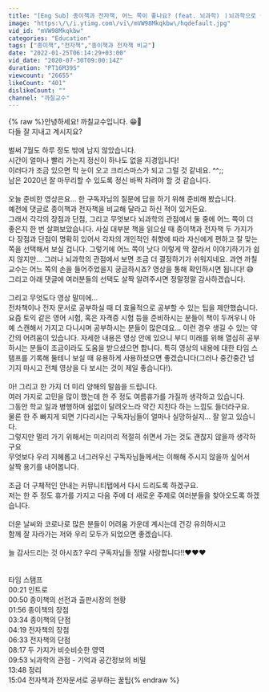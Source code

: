 ```yaml
---
title: "[Eng Sub] 종이책과 전자책, 어느 쪽이 좋나요? (feat. 뇌과학) ㅣ뇌과학으로 살펴보는 종이책과 전자책의 장단점과 사용법 ㅣ전자책과 전자 문서로 공부하는 법 ㅣ독서법"
image: "https:\/\/i.ytimg.com\/vi\/mVW98Mkqkbw\/hqdefault.jpg"
vid_id: "mVW98Mkqkbw"
categories: "Education"
tags: ["종이책","전자책","종이책과 전자책 비교"]
date: "2022-01-25T06:14:29+03:00"
vid_date: "2020-07-30T09:00:14Z"
duration: "PT16M39S"
viewcount: "26655"
likeCount: "401"
dislikeCount: ""
channel: "까칠교수"
---
```

{% raw %}안녕하세요! 까칠교수입니다. 😁🎉<br />다들 잘 지내고 계시지요?<br /><br />벌써 7월도 하루 정도 밖에 남지 않았습니다. <br />시간이 얼마나 빨리 가는지 정신이 하나도 없을 지경입니다! <br />이러다가 조금 있으면 막 눈이 오고 크리스마스가 되고 그럴 것 같네요. ^^;;<br />남은 2020년 잘 마무리할 수 있도록 정신 바짝 차려야 할 것 같습니다. <br /><br />오늘 준비한 영상은요...  한 구독자님의 질문에 답을 하기 위해 준비해 봤습니다. <br />예전에 댓글로 종이책과 전자책을 비교해 달라고 하신 적이 있거든요.<br />그래서 각각의 장점과 단점, 그리고 무엇보다 뇌과학의 관점에서 둘 중에 어느 쪽이 더 좋은지 한 번 살펴보았습니다. 사실 대부분 책을 읽으실 때 종이책과 전자책 두 가지가 다 장점과 단점이 명확히 있어서 각자의 개인적인 취향에 따라 자신에게 편하고 잘 맞는 쪽을 선택해서 보실 겁니다. 그렇기에 어느 쪽이 낫다 이렇게 딱 잘라서 이야기하기가 쉽지 않지만... 그러나 뇌과학의 관점에서 보면 조금 더 결정하기가 쉬워지네요. 과연 까칠교수는 어느 쪽의 손을 들어주었을지 궁금하시죠? 영상을 통해 확인하시면 됩니다! 😅 그리고 아래 댓글에 여러분들의 선택도 살짝 알려주시면 정말정말 감사하겠습니다.<br /><br />그리고 무엇도다 영상 말미에...<br />전차책이나 전자 문서로 공부하실 때 더 효율적으로 공부할 수 있는 팁을 제안했습니다. <br />요즘 토익 같은 영어 시험, 혹은 자격증 시험 등을 준비하시는 분들이 책이 두꺼우니 아예 스캔해서 가지고 다니시며 공부하시는 분들이 많은데요... 이런 경우 생길 수 있는 약간의 어려움이 있습니다. 자세한 내용은 영상 안에 있으니 부디 미래를 위해 열심히 공부하시는 분들이 조금이라도 도움을 받으셨으면 합니다. 특히 영상의 내용에 대한 타임 스탬프를 기록해 둘테니 보실 때 유용하게 사용하셨으면 좋겠습니다(그러나 중간중간 넘기지 마시고 전체 영상을 다 보시는 것이 제일 좋습니다!).<br /><br />아! 그리고 한 가지 더 미리 양해의 말씀을 드립니다.<br />여러 가지로 고민을 많이 했는데 한 주 정도 여름휴가를 가질까 생각하고 있습니다. <br />그동안 학교 일과 병행하며 쉼없이 달려오느라 약간 지친다 하는 느낌도 들더라구요.<br />물론 한 주 빠지게 되면 기다리시는 구독자님들이 얼마나 실망하실지... 잘 알고 있습니다. <br />그렇지만 멀리 가기 위해서는 미리미리 적절히 쉬면서 가는 것도 괜찮지 않을까 생각하구요<br />무엇보다 우리 지혜롭고 너그러우신 구독자님들께서는 이해해 주시지 않을까 싶어서<br />살짝 용기를 내어봅니다. <br /><br />조금 더 구체적인 안내는 커뮤니티탭에서 다시 드리도록 하겠구요.<br />저는 한 주 정도 휴가를 가지고 다음 주에 더 새로운 주제로 여러분들을 찾아오도록 하겠습니다. <br /><br />더운 날씨와 코로나로 많은 분들이 어려움 가운데 계시는데 건강 유의하시고<br />함께 잘 자라가는 저와 우리 모두가 되었으면 좋겠습니다. <br /><br />늘 감사드리는 것 아시죠? 우리 구독자님들 정말 사랑합니다!!❤️❤️❤️<br /><br /><br />타임 스탬프<br />00:21 인트로<br />00:50 종이책의 선전과 출판시장의 현황<br />01:56 종이책의 장점<br />03:34 종이책의 단점<br />04:19 전자책의 장점<br />06:33 전자책의 단점<br />08:17 두 가지가 비슷비슷한 영역<br />09:53 뇌과학의 관점 - 기억과 공간정보의 비밀<br />13:48 정리<br />15:04 전자책과 전자문서로 공부하는 꿀팁{% endraw %}

